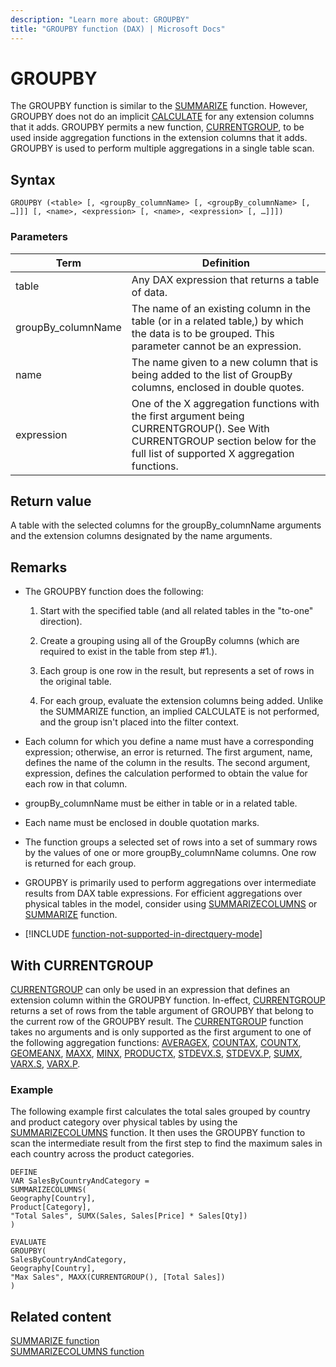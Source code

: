 ```yaml
---
description: "Learn more about: GROUPBY"
title: "GROUPBY function (DAX) | Microsoft Docs"
---
```

# GROUPBY
  
The GROUPBY function is similar to the [SUMMARIZE](summarize-function-dax.md) function. However, GROUPBY does not do an implicit [CALCULATE](calculate-function-dax.md) for any extension columns that it adds. GROUPBY permits a new function, [CURRENTGROUP](currentgroup-function-dax.md), to be used inside aggregation functions in the extension columns that it adds. GROUPBY is used to perform multiple aggregations in a single table scan.
  
## Syntax  
  
```dax
GROUPBY (<table> [, <groupBy_columnName> [, <groupBy_columnName> [, …]]] [, <name>, <expression> [, <name>, <expression> [, …]]])
```
  
### Parameters  
  
|Term|Definition|  
|--------|--------------|  
|table|Any DAX expression that returns a table of data.|  
|groupBy_columnName|The name of an existing column in the table (or in a related table,) by which the data is to be grouped. This parameter cannot be an expression.|  
|name|The name given to a new column that is being added to the list of GroupBy columns, enclosed in double quotes.|  
|expression|One of the X aggregation functions with the first argument being CURRENTGROUP(). See With CURRENTGROUP section below for the full list of supported X aggregation functions.|  
  
## Return value

A table with the selected columns for the groupBy_columnName arguments and the extension columns designated by the name arguments.  
  
## Remarks

- The GROUPBY function does the following:  
  
    1. Start with the specified table (and all related tables in the "to-one" direction).  
  
    2. Create a grouping using all of the GroupBy columns (which are required to exist in the table from step #1.).  
  
    3. Each group is one row in the result, but represents a set of rows in the original table.  
  
    4. For each group, evaluate the extension columns being added.  Unlike the SUMMARIZE function, an implied CALCULATE is not performed, and the group isn't placed into the filter context.  
  
- Each column for which you define a name must have a corresponding expression; otherwise, an error is returned. The first argument, name, defines the name of the column in the results. The second argument, expression, defines the calculation performed to obtain the value for each row in that column.  
  
- groupBy_columnName must be either in table or in a related table.  
  
- Each name must be enclosed in double quotation marks.  
  
- The function groups a selected set of rows into a set of summary rows by the values of one or more groupBy_columnName columns. One row is returned for each group.  

- GROUPBY is primarily used to perform aggregations over intermediate results from DAX table expressions. For efficient aggregations over physical tables in the model, consider using [SUMMARIZECOLUMNS](summarizecolumns-function-dax.md) or [SUMMARIZE](summarize-function-dax.md) function.

- [!INCLUDE [function-not-supported-in-directquery-mode](includes/function-not-supported-in-directquery-mode.md)]

## With CURRENTGROUP

[CURRENTGROUP](currentgroup-function-dax.md) can only be used in an expression that defines an extension column within the GROUPBY function. In-effect, [CURRENTGROUP](currentgroup-function-dax.md) returns a set of rows from the table argument of GROUPBY that belong to the current row of the GROUPBY result. The [CURRENTGROUP](currentgroup-function-dax.md) function takes no arguments and is only supported as the first argument to one of the following aggregation functions: [AVERAGEX](averagex-function-dax.md), [COUNTAX](countax-function-dax.md), [COUNTX](countx-function-dax.md), [GEOMEANX](geomeanx-function-dax.md), [MAXX](maxx-function-dax.md), [MINX](minx-function-dax.md), [PRODUCTX](productx-function-dax.md), [STDEVX.S](stdevx-s-function-dax.md), [STDEVX.P](stdevx-s-function-dax.md), [SUMX](sumx-function-dax.md), [VARX.S](varx-s-function-dax.md), [VARX.P](varx-p-function-dax.md).  
  
### Example

The following example first calculates the total sales grouped by country and product category over physical tables by using the [SUMMARIZECOLUMNS](summarizecolumns-function-dax.md) function. It then uses the GROUPBY function to scan the intermediate result from the first step to find the maximum sales in each country across the product categories.
  
```dax
DEFINE  
VAR SalesByCountryAndCategory =  
SUMMARIZECOLUMNS(  
Geography[Country],
Product[Category],
"Total Sales", SUMX(Sales, Sales[Price] * Sales[Qty])  
)  
  
EVALUATE
GROUPBY(  
SalesByCountryAndCategory,
Geography[Country],
"Max Sales", MAXX(CURRENTGROUP(), [Total Sales])  
)  
```
  
## Related content

[SUMMARIZE function](summarize-function-dax.md)  
[SUMMARIZECOLUMNS function](summarizecolumns-function-dax.md)  
